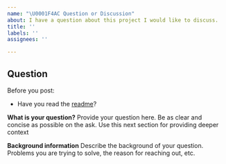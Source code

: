 ```yaml
---
name: "\U0001F4AC Question or Discussion"
about: I have a question about this project I would like to discuss.
title: ''
labels: ''
assignees: ''

---
```


## Question

Before you post:

- Have you read the [readme](https://www.github.com/matticusau/pr-helper/blob/main/README.md)?

**What is your question?**
Provide your question here. Be as clear and concise as possible on the ask. Use this next section for providing deeper context

**Background information**
Describe the background of your question. Problems you are trying to solve, the reason for reaching out, etc.
